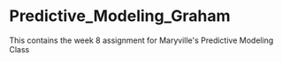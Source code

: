 # Predictive_Modeling_Graham
This contains the week 8 assignment for Maryville's Predictive Modeling Class
